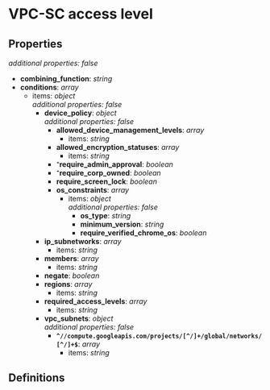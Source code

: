 # VPC-SC access level

<!-- markdownlint-disable MD036 -->

## Properties

*additional properties: false*

- **combining_function**: *string*
- **conditions**: *array*
  - items: *object*
    <br>*additional properties: false*
    - **device_policy**: *object*
      <br>*additional properties: false*
      - **allowed_device_management_levels**: *array*
        - items: *string*
      - **allowed_encryption_statuses**: *array*
        - items: *string*
      - ⁺**require_admin_approval**: *boolean*
      - ⁺**require_corp_owned**: *boolean*
      - **require_screen_lock**: *boolean*
      - **os_constraints**: *array*
        - items: *object*
          <br>*additional properties: false*
          - **os_type**: *string*
          - **minimum_version**: *string*
          - **require_verified_chrome_os**: *boolean*
    - **ip_subnetworks**: *array*
      - items: *string*
    - **members**: *array*
      - items: *string*
    - **negate**: *boolean*
    - **regions**: *array*
      - items: *string*
    - **required_access_levels**: *array*
      - items: *string*
    - **vpc_subnets**: *object*
      <br>*additional properties: false*
      - **`^//compute.googleapis.com/projects/[^/]+/global/networks/[^/]+$`**: *array*
        - items: *string*

## Definitions


